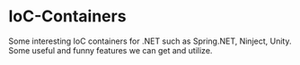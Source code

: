 # IoC-Containers
Some interesting IoC containers for .NET such as Spring.NET, Ninject, Unity. Some useful and funny features we can get and utilize.
